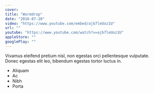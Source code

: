 ```yaml
---
cover:
title: "Wormdrop"
date: "2016-07-20"
video: "https://www.youtube.com/embed/ajb7leUoz1U"
url: ""
youtube: "https://www.youtube.com/watch?v=ajb7leUoz1U"
appleStore: ""
googlePlay: ""
---
```


Vivamus eleifend pretium nisl, non egestas orci pellentesque vulputate. Donec egestas elit leo, bibendum egestas tortor luctus in.

- Aliquam
- Ac
- Nibh
- Porta
